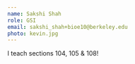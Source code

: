 ```yaml
---
name: Sakshi Shah
role: GSI
email: sakshi_shah+bioe10@berkeley.edu
photo: kevin.jpg
---
```


I teach sections 104, 105 & 108!
